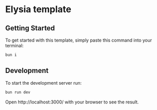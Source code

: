 # Elysia template

## Getting Started

To get started with this template, simply paste this command into your terminal:

```bash
bun i
```

## Development

To start the development server run:

```bash
bun run dev
```

Open http://localhost:3000/ with your browser to see the result.
